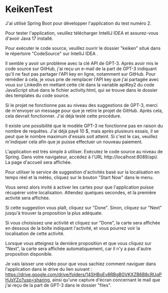 # KeikenTest
J'ai utilisé Spring Boot pour développer l'application du test numéro 2.

Pour tester l'application, veuillez télécharger IntelliJ IDEA et assurez-vous d'avoir Java 17 installé.

Pour exécuter le code source, veuillez ouvrir le dossier "keiken" situé dans le répertoire "CodeSource" sur IntelliJ IDEA  .

Il semble y avoir un problème avec la clé API de GPT-3. Après avoir mis le code source sur GitHub, j'ai reçu un e-mail de la part de GPT-3 indiquant qu'il ne faut pas partager l'API key en ligne, notamment sur GitHub. Pour remédier à cela, je vous prie de remplacer l'API key que j'ai partagée avec vous sur LinkedIn en mettant cette clé dans la variable apiKey2 du code JavaScript situé dans le fichier activity.html, qui se trouve dans le dossier des templates du code source.

Si le projet ne fonctionne pas au niveau des suggestions de GPT-3, merci de m'envoyer un message pour que je retire le projet de GitHub. Après cela, cela devrait fonctionner. J'ai déjà testé cette procédure.

Il existe une possibilité que le modèle GPT-3 ne fonctionne pas en raison du nombre de requêtes. J'ai déjà payé 10 $, mais après plusieurs essais, il se peut que le nombre maximum d'essais soit atteint. Si c'est le cas, veuillez m'indiquer cela afin que je puisse effectuer un nouveau paiement.

L'application est très simple à utiliser. Exécutez le code source au niveau de Spring. Dans votre navigateur, accédez à l'URL http://localhost:8089/api/. La page d'accueil sera affichée.

Pour utiliser le service de suggestion d'activités basé sur la localisation en temps réel et la météo, cliquez sur le bouton "Start Now" dans le menu.

Vous serez alors invité à activer les cartes pour que l'application puisse récupérer votre localisation. Attendez quelques secondes, et la première activité sera affichée.

Si cette suggestion vous plaît, cliquez sur "Done". Sinon, cliquez sur "Next" jusqu'à trouver la proposition la plus adéquate.

Si vous choisissez une activité et cliquez sur "Done", la carte sera affichée en dessous de la boîte indiquant l'activité, et vous pourrez voir la localisation de cette activité.

Lorsque vous atteignez la dernière proposition et que vous cliquez sur "Next", la carte sera affichée automatiquement, car il n'y a pas d'autre proposition disponible.

Je vais laisser une vidéo pour que vous sachiez comment naviguer dans l'application dans le drive du lien suivant : https://drive.google.com/drive/folders/14SHBoEv8RBgBGVKXZB6B8cRUqPHJsYZo?usp=sharing, ainsi qu'une capture d'écran concernant le mail que j'ai reçu de la part de GPT-3  dans le dossier "files".
